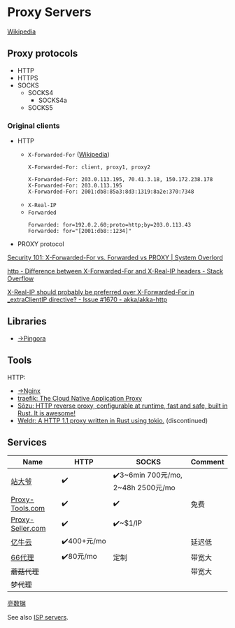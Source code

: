 # Proxy Servers
[Wikipedia](https://en.wikipedia.org/wiki/Proxy_server)

## Proxy protocols
- HTTP
- HTTPS
- SOCKS
  - SOCKS4
    - SOCKS4a
  - SOCKS5

### Original clients
- HTTP
  - `X-Forwarded-For` ([Wikipedia](https://en.wikipedia.org/wiki/X-Forwarded-For))
    ```http
    X-Forwarded-For: client, proxy1, proxy2
    ```
    ```http
    X-Forwarded-For: 203.0.113.195, 70.41.3.18, 150.172.238.178
    X-Forwarded-For: 203.0.113.195
    X-Forwarded-For: 2001:db8:85a3:8d3:1319:8a2e:370:7348
    ```
  - `X-Real-IP`
  - `Forwarded`
    ```http
    Forwarded: for=192.0.2.60;proto=http;by=203.0.113.43
    Forwarded: for="[2001:db8::1234]"
    ```

- PROXY protocol

[Security 101: X-Forwarded-For vs. Forwarded vs PROXY | System Overlord](https://systemoverlord.com/2020/03/25/security-101-x-forwarded-for-vs-forwarded-vs-proxy.html)

[http - Difference between X-Forwarded-For and X-Real-IP headers - Stack Overflow](https://stackoverflow.com/questions/72557636/difference-between-x-forwarded-for-and-x-real-ip-headers)

[X-Real-IP should probably be preferred over X-Forwarded-For in \_extraClientIP directive? - Issue #1670 - akka/akka-http](https://github.com/akka/akka-http/issues/1670)

## Libraries
- [→Pingora](Pingora.md)

## Tools
HTTP:
- [→Nginx](/Application/HTTP/Servers/Nginx/README.md)
- [traefik: The Cloud Native Application Proxy](https://github.com/traefik/traefik)
- [Sōzu: HTTP reverse proxy, configurable at runtime, fast and safe, built in Rust. It is awesome!](https://github.com/sozu-proxy/sozu)
- [Weldr: A HTTP 1.1 proxy written in Rust using tokio.](https://github.com/hjr3/weldr) (discontinued)

## Services
Name | HTTP | SOCKS | Comment
--- | --- | --- | ---
[站大爷](https://www.zdaye.com/) | ✔️ | ✔️3~6min 700元/mo, 2~48h 2500元/mo
[Proxy-Tools.com](https://cn.proxy-tools.com/) | ✔️ | ✔️ | 免费
[Proxy-Seller.com](https://proxy-seller.com/zh/) | ✔️ | ✔️~$1/IP
[亿牛云](https://www.16yun.cn/help/ss_detail/) | ✔️400+元/mo | | 延迟低
[66代理](http://www.66daili.cn/) | ✔️80元/mo | 定制 | 带宽大
~~蘑菇代理~~ | | | 带宽大
~~梦代理~~ |
[亮数据](https://www.bright.cn/proxy-types)

See also [ISP servers](../Internet%20Service%20Providers.md#servers).
